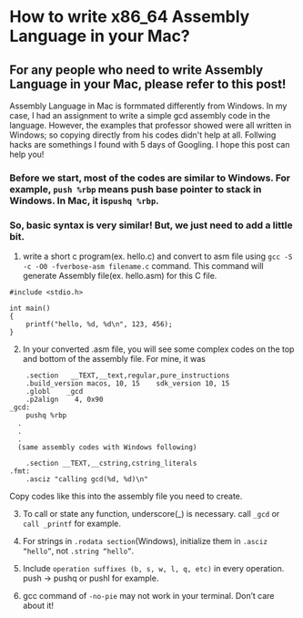 # How to write x86_64 Assembly Language in your Mac?
## For any people who need to write Assembly Language in your Mac, please refer to this post!
Assembly Language in Mac is formmated differently from Windows. In my case, I had an assignment to write a simple gcd assembly code in the language. 
However, the examples that professor showed were all written in Windows; so copying directly from his codes didn't help at all. 
Follwing hacks are somethings I found with 5 days of Googling. I hope this post can help you!

### Before we start, most of the codes are similar to Windows. For example, `push %rbp` means push base pointer to stack in Windows. In Mac, it is`pushq %rbp`. 
### So, basic syntax is very similar! But, we just need to add a little bit. 

1. write a short c program(ex. hello.c) and convert to asm file using `gcc -S -c -O0 -fverbose-asm filename.c` command. This command will generate Assembly file(ex. hello.asm) for this C file. 
```
#include <stdio.h>

int main()
{
	printf("hello, %d, %d\n", 123, 456);
}
```

2. In your converted .asm file, you will see some complex codes on the top and bottom of the assembly file. For mine, it was 
```
	.section   __TEXT,__text,regular,pure_instructions
    .build_version macos, 10, 15    sdk_version 10, 15
    .globl    _gcd
    .p2align    4, 0x90
_gcd:
	pushq %rbp
  .
  .
  .
  (same assembly codes with Windows following)

	.section __TEXT,__cstring,cstring_literals
.fmt:
    .asciz "calling gcd(%d, %d)\n"
```
Copy codes like this into the assembly file you need to create. 

3. To call or state any function, underscore(_) is necessary. call `_gcd` or `call _printf` for example.

4. For strings in `.rodata section`(Windows), initialize them in `.asciz “hello”`, not `.string “hello”`.

5. Include `operation suffixes (b, s, w, l, q, etc)` in every operation. push -> pushq or pushl for example. 

6. gcc command of `-no-pie` may not work in your terminal. Don’t care about it!
